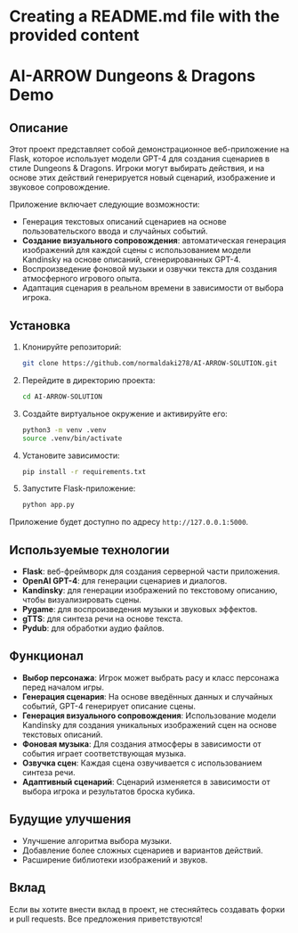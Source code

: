 # Creating a README.md file with the provided content


# AI-ARROW Dungeons & Dragons Demo

## Описание

Этот проект представляет собой демонстрационное веб-приложение на Flask, которое использует модели GPT-4 для создания сценариев в стиле Dungeons & Dragons. Игроки могут выбирать действия, и на основе этих действий генерируется новый сценарий, изображение и звуковое сопровождение.

Приложение включает следующие возможности:
- Генерация текстовых описаний сценариев на основе пользовательского ввода и случайных событий.
- **Создание визуального сопровождения**: автоматическая генерация изображений для каждой сцены с использованием модели Kandinsky на основе описаний, сгенерированных GPT-4.
- Воспроизведение фоновой музыки и озвучки текста для создания атмосферного игрового опыта.
- Адаптация сценария в реальном времени в зависимости от выбора игрока.

## Установка

1. Клонируйте репозиторий:
    ```bash
    git clone https://github.com/normaldaki278/AI-ARROW-SOLUTION.git
    ```

2. Перейдите в директорию проекта:
    ```bash
    cd AI-ARROW-SOLUTION
    ```

3. Создайте виртуальное окружение и активируйте его:
    ```bash
    python3 -m venv .venv
    source .venv/bin/activate
    ```

4. Установите зависимости:
    ```bash
    pip install -r requirements.txt
    ```

5. Запустите Flask-приложение:
    ```bash
    python app.py
    ```

Приложение будет доступно по адресу `http://127.0.0.1:5000`.

## Используемые технологии

- **Flask**: веб-фреймворк для создания серверной части приложения.
- **OpenAI GPT-4**: для генерации сценариев и диалогов.
- **Kandinsky**: для генерации изображений по текстовому описанию, чтобы визуализировать сцены.
- **Pygame**: для воспроизведения музыки и звуковых эффектов.
- **gTTS**: для синтеза речи на основе текста.
- **Pydub**: для обработки аудио файлов.

## Функционал

- **Выбор персонажа**: Игрок может выбрать расу и класс персонажа перед началом игры.
- **Генерация сценария**: На основе введённых данных и случайных событий, GPT-4 генерирует описание сцены.
- **Генерация визуального сопровождения**: Использование модели Kandinsky для создания уникальных изображений сцен на основе текстовых описаний.
- **Фоновая музыка**: Для создания атмосферы в зависимости от события играет соответствующая музыка.
- **Озвучка сцен**: Каждая сцена озвучивается с использованием синтеза речи.
- **Адаптивный сценарий**: Сценарий изменяется в зависимости от выбора игрока и результатов броска кубика.

## Будущие улучшения

- Улучшение алгоритма выбора музыки.
- Добавление более сложных сценариев и вариантов действий.
- Расширение библиотеки изображений и звуков.

## Вклад

Если вы хотите внести вклад в проект, не стесняйтесь создавать форки и pull requests. Все предложения приветствуются!


